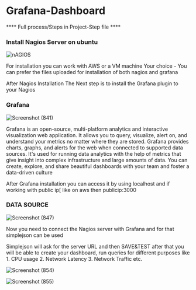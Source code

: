 # Grafana-Dashboard
**** Full process/Steps in Project-Step file ****

<H3>Install Nagios Server on ubuntu </H3>

![nAGIOS](https://github.com/chauhan971/Grafana-Dashboard-Devops-Project/assets/67625230/ab031885-d0ba-4d68-8c1b-e2a2c03b0150)

<p> For installation you can work with AWS or a VM machine Your choice - You can prefer the files uploaded for installation of both nagios and grafana</p>
<p>After Nagios Installation The Next step is to install the Grafana plugin to your Nagios </p>

<H3>Grafana</H3>

![Screenshot (841)](https://github.com/chauhan971/Grafana-Dashboard-Devops-Project/assets/67625230/6dc8cf5d-1331-4432-92f9-7a5df2ffff0d)

<p>Grafana is an open-source, multi-platform analytics and interactive visualization web application. It allows you to query, visualize, alert on, and understand your metrics no matter where they are stored. Grafana provides charts, graphs, and alerts for the web when connected to supported data sources. It's used for running data analytics with the help of metrics that give insight into complex infrastructure and large amounts of data. You can create, explore, and share beautiful dashboards with your team and foster a data-driven culture</p>



<p>After Grafana installation you can access it by using localhost and if working with public ip[ like on aws then publicip:3000</p>

<H3> DATA SOURCE</H3>

![Screenshot (847)](https://github.com/chauhan971/Grafana-Dashboard-Devops-Project/assets/67625230/0e856f8a-5d12-44dd-9b2f-a3aa6e7bc4a9)

<P>Now you need to connect the Nagios server with Grafana and for that simplejson can be used </P>
<p>Simplejson will ask for the server URL and then SAVE&TEST after that you will be able to create your dashboard, run queries for different purposes like 
1. CPU usage
2. Network Latency
3. Network Traffic etc.</p>

![Screenshot (854)](https://github.com/chauhan971/Grafana-Dashboard-Devops-Project/assets/67625230/f33b5f34-6a54-4511-88b4-de4b51f0fbb3)


![Screenshot (855)](https://github.com/chauhan971/Grafana-Dashboard-Devops-Project/assets/67625230/86944dfc-6b53-4707-81d3-7f0bf443b413)
